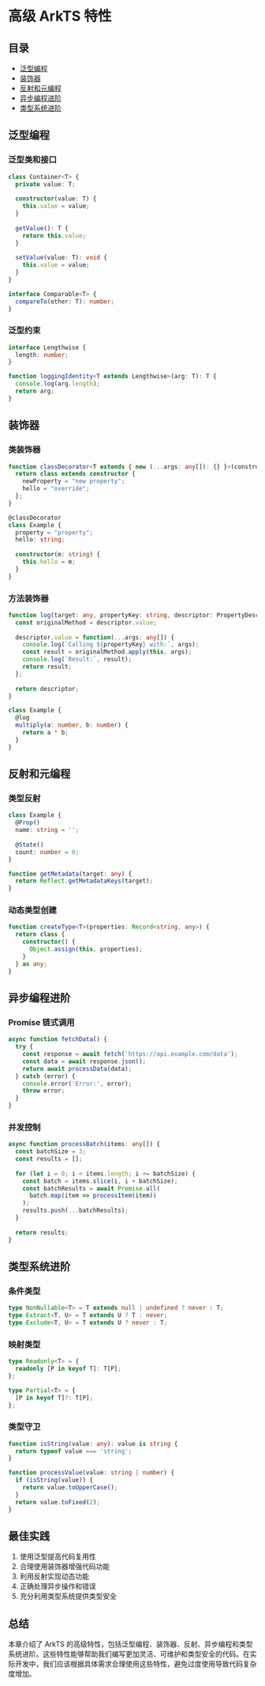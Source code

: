 # 高级 ArkTS 特性

## 目录

- [泛型编程](#泛型编程)
- [装饰器](#装饰器)
- [反射和元编程](#反射和元编程)
- [异步编程进阶](#异步编程进阶)
- [类型系统进阶](#类型系统进阶)

## 泛型编程

### 泛型类和接口

```ts
class Container<T> {
  private value: T;
  
  constructor(value: T) {
    this.value = value;
  }
  
  getValue(): T {
    return this.value;
  }
  
  setValue(value: T): void {
    this.value = value;
  }
}

interface Comparable<T> {
  compareTo(other: T): number;
}
```

### 泛型约束

```ts
interface Lengthwise {
  length: number;
}

function loggingIdentity<T extends Lengthwise>(arg: T): T {
  console.log(arg.length);
  return arg;
}
```

## 装饰器

### 类装饰器

```ts
function classDecorator<T extends { new (...args: any[]): {} }>(constructor: T) {
  return class extends constructor {
    newProperty = "new property";
    hello = "override";
  };
}

@classDecorator
class Example {
  property = "property";
  hello: string;
  
  constructor(m: string) {
    this.hello = m;
  }
}
```

### 方法装饰器

```ts
function log(target: any, propertyKey: string, descriptor: PropertyDescriptor) {
  const originalMethod = descriptor.value;
  
  descriptor.value = function(...args: any[]) {
    console.log(`Calling ${propertyKey} with:`, args);
    const result = originalMethod.apply(this, args);
    console.log(`Result:`, result);
    return result;
  };
  
  return descriptor;
}

class Example {
  @log
  multiply(a: number, b: number) {
    return a * b;
  }
}
```

## 反射和元编程

### 类型反射

```ts
class Example {
  @Prop()
  name: string = '';
  
  @State()
  count: number = 0;
}

function getMetadata(target: any) {
  return Reflect.getMetadataKeys(target);
}
```

### 动态类型创建

```ts
function createType<T>(properties: Record<string, any>) {
  return class {
    constructor() {
      Object.assign(this, properties);
    }
  } as any;
}
```

## 异步编程进阶

### Promise 链式调用

```ts
async function fetchData() {
  try {
    const response = await fetch('https://api.example.com/data');
    const data = await response.json();
    return await processData(data);
  } catch (error) {
    console.error('Error:', error);
    throw error;
  }
}
```

### 并发控制

```ts
async function processBatch(items: any[]) {
  const batchSize = 3;
  const results = [];
  
  for (let i = 0; i < items.length; i += batchSize) {
    const batch = items.slice(i, i + batchSize);
    const batchResults = await Promise.all(
      batch.map(item => processItem(item))
    );
    results.push(...batchResults);
  }
  
  return results;
}
```

## 类型系统进阶

### 条件类型

```ts
type NonNullable<T> = T extends null | undefined ? never : T;
type Extract<T, U> = T extends U ? T : never;
type Exclude<T, U> = T extends U ? never : T;
```

### 映射类型

```ts
type Readonly<T> = {
  readonly [P in keyof T]: T[P];
};

type Partial<T> = {
  [P in keyof T]?: T[P];
};
```

### 类型守卫

```ts
function isString(value: any): value is string {
  return typeof value === 'string';
}

function processValue(value: string | number) {
  if (isString(value)) {
    return value.toUpperCase();
  }
  return value.toFixed(2);
}
```

## 最佳实践

1. 使用泛型提高代码复用性
2. 合理使用装饰器增强代码功能
3. 利用反射实现动态功能
4. 正确处理异步操作和错误
5. 充分利用类型系统提供类型安全

## 总结

本章介绍了 ArkTS 的高级特性，包括泛型编程、装饰器、反射、异步编程和类型系统进阶。这些特性能够帮助我们编写更加灵活、可维护和类型安全的代码。在实际开发中，我们应该根据具体需求合理使用这些特性，避免过度使用导致代码复杂度增加。
